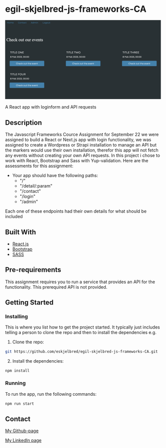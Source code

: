 # egil-skjelbred-js-frameworks-CA

![image](Skjermbilde%202023-02-12%20kl.%2019.01.11.png)

A React app with loginform and API requests

## Description

The Javascript Frameworks Cource Assignment for September 22 we were assigned to build a React or Next.js app with login functionality, we was assigned to create a Wordpress or Strapi installation to manage an API but the markers would use their own installation, therefor this app will not fetch any events without creating your own API requests. In this project i chose to work with React, Bootstrap and Sass with Yup-validation. Here are the assessments for this assignment:

- Your app should have the following paths:
  - "/"
  - "/detail/:param"
  - "/contact"
  - "/login"
  - "/admin"

Each one of these endpoints had their own details for what should be included

## Built With

- [React.js](https://reactjs.org/)
- [Bootstrap](https://getbootstrap.com)
- [SASS](https://sass-lang.com/)

## Pre-requirements

This assignment requires you to run a service that provides an API for the functionality. This prerequired API is not provided.

## Getting Started

### Installing

This is where you list how to get the project started. It typically just includes telling a person to clone the repo and then to install the dependencies e.g.

1. Clone the repo:

```bash
git https://github.com/eskjelbred/egil-skjelbred-js-frameworks-CA.git
```

2. Install the dependencies:

```
npm install
```

### Running

To run the app, run the following commands:

```bash
npm run start
```

## Contact

[My Github-page](https://github.com/eskjelbred/)

[My LinkedIn page](https://www.linkedin.com/in/practiz/)
